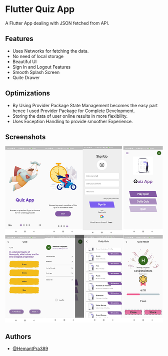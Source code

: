 
# Flutter Quiz App

A Flutter App dealing with JSON fetched from API.



## Features

- Uses Networks for fetching the data.
- No need of local storage 
- Beautiful UI
- Sign In and Logout Features
- Smooth Splash Screen
- Quite Drawer


## Optimizations

- By Using Provider Package State Management becomes the easy part hence I used Provider Package for Complete Development. 
- Storing the data of user online results in more flexibility.
- Uses Exception Handling to provide smoother Experience.


## Screenshots

![App Screenshot](https://raw.githubusercontent.com/HemantPra389/QuizAppFlutter/main/Untitled%20design%20(1)/1.png)
![App Screenshot](https://raw.githubusercontent.com/HemantPra389/QuizAppFlutter/main/Untitled%20design%20(1)/2.png)

## Authors

- [@HemantPra389](https://github.com/HemantPra389)
